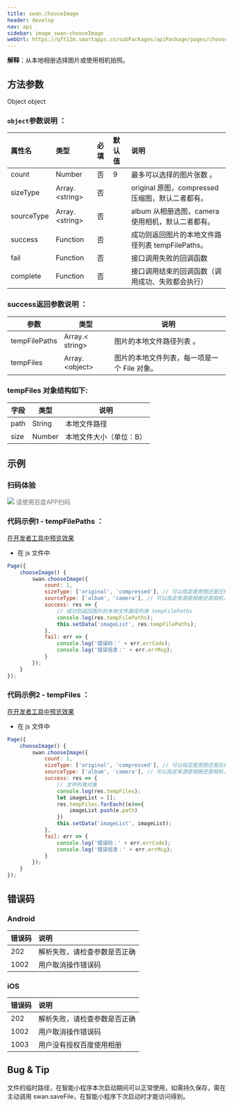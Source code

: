 ```yaml
---
title: swan.chooseImage
header: develop
nav: api
sidebar: image_swan-chooseImage
webUrl: https://qft12m.smartapps.cn/subPackages/apiPackage/pages/chooseImage/chooseImage
---
```





**解释**：从本地相册选择图片或使用相机拍照。
 
## 方法参数
Object object
### `object`参数说明 ：

|属性名 |类型  |必填 | 默认值 |说明|
|:---- |:---- |:---- |:----|:----|
|count  | Number | 否 |9| 最多可以选择的图片张数 。|
|sizeType  |Array.&lt;string&gt;  | 否 || original 原图，compressed 压缩图，默认二者都有。|
|sourceType | Array.&lt;string&gt;  |否 | |  album 从相册选图，camera 使用相机，默认二者都有。|
|success |Function  |  否 ||成功则返回图片的本地文件路径列表 tempFilePaths。|
|fail  |  Function |   否  | | 接口调用失败的回调函数|
|complete   | Function  |  否 | |  接口调用结束的回调函数（调用成功、失败都会执行）|



### success返回参数说明 ：

|参数  |类型|  说明 |
|---- | ---- | ---- |
|tempFilePaths  | Array.&lt; string&gt;  |图片的本地文件路径列表 。|
|tempFiles  | Array.&lt;object&gt; |图片的本地文件列表，每一项是一个 File 对象。|

### tempFiles 对象结构如下: 

|字段 | 类型  |说明|
|---- | ---- | ---- |
|path  |  String  |本地文件路径|
|size   | Number | 本地文件大小（单位：B）|


## 示例

 

### 扫码体验

<div class='scan-code-container'>
    <img src="https://b.bdstatic.com/miniapp/assets/images/doc_demo/chooseImage.png" class="demo-qrcode-image" />
    <font color=#777 12px>请使用百度APP扫码</font>
</div>


### 代码示例1 - tempFilePaths ：

<a href="swanide://fragment/8ffb1a4177b33946ea0bed99b96071c21575216316424" title="在开发者工具中预览效果" target="_self">在开发者工具中预览效果</a>

* 在 js 文件中

```js
Page({
    chooseImage() {
        swan.chooseImage({
            count: 1,
            sizeType: ['original', 'compressed'], // 可以指定是原图还是压缩图，默认二者都有
            sourceType: ['album', 'camera'], // 可以指定来源是相册还是相机，默认二者都有
            success: res => {
                // 成功则返回图片的本地文件路径列表 tempFilePaths
                console.log(res.tempFilePaths);
                this.setData('imageList', res.tempFilePaths);
            },
            fail: err => {
                console.log('错误码：' + err.errCode);
                console.log('错误信息：' + err.errMsg);
            }
        });
    }
});
```

### 代码示例2 - tempFiles ：

<a href="swanide://fragment/593c7689acbe113cbdbb5e4441dcaa921575216919794" title="在开发者工具中预览效果" target="_self">在开发者工具中预览效果</a>

* 在 js 文件中

```js
Page({
    chooseImage() {
        swan.chooseImage({
            count: 1,
            sizeType: ['original', 'compressed'], // 可以指定是原图还是压缩图，默认二者都有
            sourceType: ['album', 'camera'], // 可以指定来源是相册还是相机，默认二者都有
            success: res => {
                // 文件列表对象
                console.log(res.tempFiles);
                let imageList = [];
                res.tempFiles.forEach((e)=>{ 
                    imageList.push(e.path)
                })
                this.setData('imageList', imageList);
            },
            fail: err => {
                console.log('错误码：' + err.errCode);
                console.log('错误信息：' + err.errMsg);
            }
        });
    }
});
```

##  错误码

### Android

|错误码|说明|
|:--|:--|
|202|解析失败，请检查参数是否正确   |
|1002|用户取消操作错误码|

### iOS

|错误码|说明|
|:--|:--|
|202|解析失败，请检查参数是否正确  |
|1002|用户取消操作错误码|
|1003|用户没有授权百度使用相册|


## Bug & Tip 

文件的临时路径，在智能小程序本次启动期间可以正常使用，如需持久保存，需在主动调用 swan.saveFile，在智能小程序下次启动时才能访问得到。

